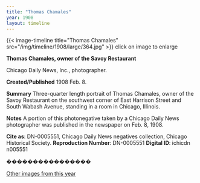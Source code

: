 ```yaml
---
title: "Thomas Chamales"
year: 1908
layout: timeline
---
```


{{< image-timeline title="Thomas Chamales" src="/img/timeline/1908/large/364.jpg" >}}
click on image to enlarge

__**Thomas Chamales, owner of the Savoy Restaurant**__

Chicago Daily News, Inc., photographer.

**Created/Published**
1908 Feb. 8.

**Summary**
Three-quarter length portrait of Thomas Chamales, owner of the Savoy Restaurant on the southwest corner of East Harrison Street and South Wabash Avenue, standing in a room in Chicago, Illinois.

**Notes**
A portion of this photonegative taken by a Chicago Daily News photographer was published in the newspaper on Feb. 8, 1908.

__Cite as__: DN-0005551, Chicago Daily News negatives collection, Chicago Historical Society.
__Reproduction Number__: DN-0005551
__Digital ID__: ichicdn n005551

����������������

[Other images from this year](/historical/timeline/1908)